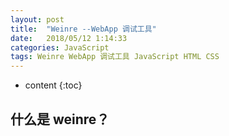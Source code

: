 ```yaml
---
layout: post
title:  "Weinre --WebApp 调试工具"
date:   2018/05/12 1:14:33 
categories: JavaScript
tags: Weinre WebApp 调试工具 JavaScript HTML CSS
---
```


* content
{:toc}


## 什么是 weinre？

